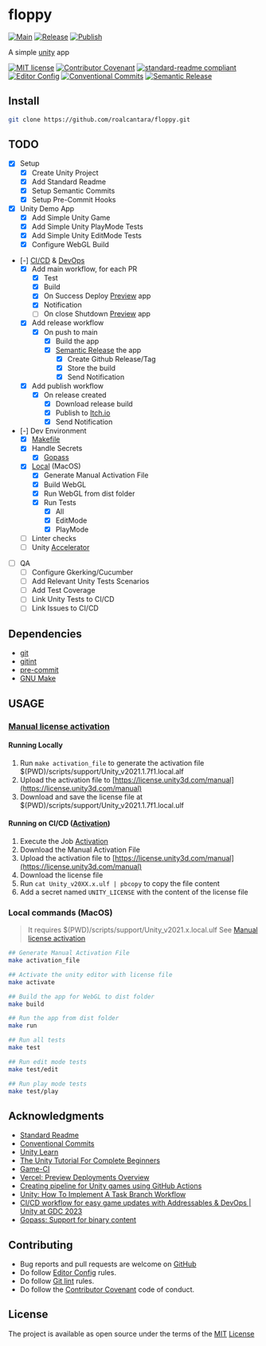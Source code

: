 # floppy

[![Main](https://github.com/roalcantara/floppy/actions/workflows/main.yml/badge.svg)](https://github.com/roalcantara/floppy/actions/workflows/main.yml)
[![Release](https://github.com/roalcantara/floppy/actions/workflows/release.yml/badge.svg)](https://github.com/roalcantara/floppy/actions/workflows/release.yml)
[![Publish](https://github.com/roalcantara/floppy/actions/workflows/publish.yml/badge.svg)](https://github.com/roalcantara/floppy/actions/workflows/publish.yml)

A simple [unity][9] app

[![MIT license](https://img.shields.io/badge/License-MIT-brightgreen.svg)](LICENSE) [![Contributor Covenant](https://img.shields.io/badge/Contributor%20Covenant-2.0-4baaaa.svg)][2] [![standard-readme compliant](https://img.shields.io/badge/readme%20style-standard-brightgreen.svg)][5] [![Editor Config](https://img.shields.io/badge/Editor%20Config-1.0.1-crimson.svg)][4] [![Conventional Commits](https://img.shields.io/badge/Conventional%20Commits-1.0.0-yellow.svg)][3] [![Semantic Release](https://img.shields.io/badge/%20%20%F0%9F%93%A6%F0%9F%9A%80-semantic--release-e10079.svg)][14]

## Install

```sh
git clone https://github.com/roalcantara/floppy.git
```

## TODO

- [x] Setup
  - [x] Create Unity Project
  - [x] Add Standard Readme
  - [x] Setup Semantic Commits
  - [x] Setup Pre-Commit Hooks
- [x] Unity Demo App
  - [x] Add Simple Unity Game
  - [x] Add Simple Unity PlayMode Tests
  - [x] Add Simple Unity EditMode Tests
  - [x] Configure WebGL Build
- [-] [CI/CD][19] & [DevOps][18]
  - [x] Add main workflow, for each PR
    - [x] Test
    - [x] Build
    - [x] On Success Deploy [Preview][17] app
    - [x] Notification
    - [ ] On close Shutdown [Preview][17] app
  - [x] Add release workflow
    - [x] On push to main
      - [x] Build the app
      - [x] [Semantic Release][14] the app
        - [x] Create Github Release/Tag
        - [x] Store the build
        - [x] Send Notification
  - [x] Add publish workflow
    - [x] On release created
      - [x] Download release build
      - [x] Publish to [Itch.io][15]
      - [x] Send Notification
- [-] Dev Environment
  - [x] [Makefile][20]
  - [x] Handle Secrets
    - [x] [Gopass][25]
  - [x] [Local][22] (MacOS)
    - [x] Generate Manual Activation File
    - [x] Build WebGL
    - [x] Run WebGL from dist folder
    - [x] Run Tests
      - [x] All
      - [x] EditMode
      - [x] PlayMode
  - [ ] Linter checks
  - [ ] Unity [Accelerator][21]
- [ ] QA
  - [ ] Configure Gkerking/Cucumber
  - [ ] Add Relevant Unity Tests Scenarios
  - [ ] Add Test Coverage
  - [ ] Link Unity Tests to CI/CD
  - [ ] Link Issues to CI/CD

## Dependencies

- [git][6]
- [gitint][7]
- [pre-commit][8]
- [GNU Make][20]

## USAGE

### [Manual license activation][23]

#### Running Locally

1. Run `make activation_file` to generate the activation file $(PWD)/scripts/support/Unity_v2021.1.7f1.local.alf
2. Upload the activation file to [https://license.unity3d.com/manual](https://license.unity3d.com/manual)
3. Download and save the license file at $(PWD)/scripts/support/Unity_v2021.1.7f1.local.ulf

#### Running on CI/CD ([Activation][24])

1. Execute the Job [Activation](https://github.com/roalcantara/floppy/actions/workflows/activation.yml)
2. Download the Manual Activation File
3. Upload the activation file to [https://license.unity3d.com/manual](https://license.unity3d.com/manual)
4. Download the license file
5. Run `cat Unity_v20XX.x.ulf | pbcopy` to copy the file content
6. Add a secret named `UNITY_LICENSE` with the content of the license file

### Local commands (MacOS)

> It requires $(PWD)/scripts/support/Unity_v2021.x.local.ulf
> See [Manual license activation][23]

```sh
## Generate Manual Activation File
make activation_file

## Activate the unity editor with license file
make activate

## Build the app for WebGL to dist folder
make build

## Run the app from dist folder
make run

## Run all tests
make test

## Run edit mode tests
make test/edit

## Run play mode tests
make test/play
```

## Acknowledgments

- [Standard Readme][5]
- [Conventional Commits][7]
- [Unity Learn][10]
- [The Unity Tutorial For Complete Beginners][11]
- [Game-CI][12]
- [Vercel: Preview Deployments Overview][13]
- [Creating pipeline for Unity games using GitHub Actions][15]
- [Unity: How To Implement A Task Branch Workflow][16]
- [CI/CD workflow for easy game updates with Addressables & DevOps | Unity at GDC 2023][19]
- [Gopass: Support for binary content][25]

## Contributing

- Bug reports and pull requests are welcome on [GitHub][0]
- Do follow [Editor Config][4] rules.
- Do follow [Git lint][7] rules.
- Do follow the [Contributor Covenant][2] code of conduct.

## License

The project is available as open source under the terms of the [MIT][1] [License](LICENSE)

[0]: https://github.com/roalcantara/floppy
[1]: https://opensource.org/licenses/MIT 'Open Source Initiative'
[2]: https://contributor-covenant.org 'A Code of Conduct for Open Source Communities'
[3]: https://conventionalcommits.org 'Conventional Commits'
[4]: https://editorconfig.org 'EditorConfig'
[5]: https://github.com/RichardLitt/standard-readme 'Standard Readme'
[6]: https://git-scm.com 'Git'
[7]: https://jorisroovers.com/gitlint 'git commit message linter'
[8]: https://pre-commit.com 'A framework for managing and maintaining multi-language pre-commit hooks'
[9]: https://unity.com 'Unity is a cross-platform game engine developed by Unity Technologie'
[10]: https://learn.unity.com 'Unity Learn: Online learning platform that offers courses to help anyone learn to code'
[11]: https://youtu.be/XtQMytORBmM 'The Unity Tutorial For Complete Beginners'
[12]: https://game.ci 'Game-CI: the fastest and easiest way to automatically test and build games'
[13]: https://vercel.com/docs/concepts/deployments/preview-deployments 'Vercel: Preview Deployments Overview'
[14]: https://semantic-release.gitbook.io/semantic-release 'Semantic Release'
[15]: https://jaidengerig.medium.com/create-a-cd-pipeline-to-auto-publish-unity-games-from-github-to-itch-io-in-30-minutes-for-free-bae3b254283c 'Creating pipeline for Unity games using GitHub Actions'
[16]: https://unity.com/how-to/devops-task-branch-workflow#task-and-task-branch 'Unity: How To Implement A Task Branch Workflow'
[17]: https://www.uffizzi.com/preview-environments-guide 'The Definitive Guide to Preview Environments'
[18]: https://unity.com/solutions/devops-explained 'What Is Devops?'
[19]: https://youtu.be/TQBXx34Otfo 'CI/CD workflow for easy game updates with Addressables & DevOps | Unity at GDC 2023'
[20]: https://gnu.org/software/make 'GNU Make: A build automation tool'
[21]: https://docs.unity3d.com/Manual/UnityAccelerator.html 'A caching proxy agent that keeps copies of a team’s imported assets to speed up teamwork'
[22]: https://docs.unity3d.com/Manual/EditorCommandLineArguments.html 'Unity Editor command line arguments'
[23]: https://docs.unity3d.com/Manual/ManualActivationGuide.html 'Manual license activation'
[24]: https://game.ci/docs/github/activation 'Activation'
[25]: https://github.com/gopasspw/gopass/blob/master/docs/features.md#support-for-binary-content 'Gopass: Support for binary content'
